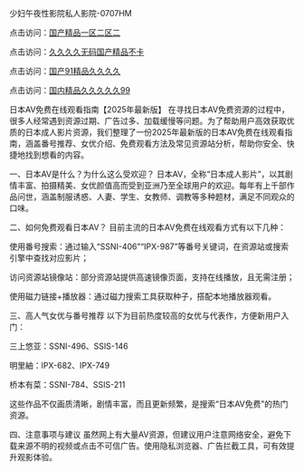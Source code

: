 少妇午夜性影院私人影院-0707HM

点击访问：<a href="https://cfad.pages.dev/">国产精品一区二区二</a>

点击访问：<a href="https://tfda.pages.dev/">久久久久无码国产精品不卡</a>

点击访问：<a href="https://gda-c7m.pages.dev/">国产91精品久久久久</a>

点击访问：<a href="https://rtj-3zo.pages.dev/">国内精品久久久久久99</a>

日本AV免费在线观看指南【2025年最新版】
在寻找日本AV免费资源的过程中，很多人经常遇到资源过期、广告过多、加载缓慢等问题。为了帮助用户高效获取优质的日本成人影片资源，我们整理了一份2025年最新版的日本AV免费在线观看指南，涵盖番号推荐、女优介绍、免费观看方法及常见资源站分析，帮助你安全、快捷地找到想看的内容。

一、日本AV是什么？为什么这么受欢迎？
日本AV，全称“日本成人影片”，以其剧情丰富、拍摄精美、女优颜值高而受到亚洲乃至全球用户的欢迎。每年有上千部作品问世，涵盖制服诱惑、人妻、学生、女教师、调教等多种题材，满足不同观众的口味。

二、如何免费观看日本AV？
目前主流的日本AV免费在线观看方式有以下几种：

使用番号搜索：通过输入“SSNI-406”“IPX-987”等番号关键词，在资源站或搜索引擎中查找对应影片；

访问资源站镜像站：部分资源站提供高速镜像页面，支持在线播放，且无需注册；

使用磁力链接+播放器：通过磁力搜索工具获取种子，搭配本地播放器观看。

三、高人气女优与番号推荐
以下为目前热度较高的女优与代表作，方便新用户入门：

三上悠亚：SSNI-496、SSIS-146

明里紬：IPX-682、IPX-749

桥本有菜：SSNI-784、SSIS-211

这些作品不仅画质清晰，剧情丰富，而且更新频繁，是搜索“日本AV免费”的热门资源。

四、注意事项与建议
虽然网上有大量AV资源，但建议用户注意网络安全，避免下载来源不明的视频或点击不可信广告。使用隐私浏览器、广告拦截工具，可有效提升观影体验。

<span style="display:none;">[Canonical link](https://github.com/hjl678/6799 ）</span>
